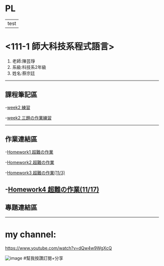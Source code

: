 # PL



<table>
    <tr>
        <td>test</td>
    </tr>
</table>

# <111-1 師大科技系程式語言> <red>

<ol>
<li>老師:陳芸琤</li>
<li>系級:科技系2年級</li>
<li>姓名:蔡宗廷</li>
</ol>
    
---------------------------- 

## 課程筆記區
-[week2 練習](https://github.com/tsaitzungting/PL/blob/main/week2%20%E7%B7%B4%E7%BF%92.ipynb)
    
-[week2 三題の作業練習](https://github.com/tsaitzungting/PL/blob/main/week2/week2%E7%B7%B4%E7%BF%92.ipynb)
    
---------------------------- 
## 作業連結區
    
-[Homework1 超難の作業](https://github.com/tsaitzungting/PL/blob/main/week3/week3-%E4%BD%9C%E6%A5%AD.ipynb)
    
-[Homework2 超難の作業](https://github.com/tsaitzungting/PL/blob/main/HW2/HW23.ipynb)

-[Homework3 超難の作業(11/3)](http://localhost:8888/notebooks/Desktop/111-1%20%E7%A8%8B%E5%BC%8F%E8%AA%9E%E8%A8%80/PL/HW4/%E4%BD%9C%E6%A5%AD4.ipynb)

-[Homework4 超難の作業(11/17)](https://medium.com/@41071124h/%E5%BE%9E%E5%8F%B0%E5%8C%97%E5%B8%82%E9%95%B7%E8%BE%AF%E8%AB%96%E6%9C%83%E4%BE%86%E7%9C%8B%E6%B0%91%E7%9C%BE%E9%97%9C%E5%BF%83%E7%9A%84%E5%B8%82%E6%94%BF%E8%AD%B0%E9%A1%8C%E8%88%87%E7%B6%B2%E8%B7%AF%E9%A2%A8%E5%90%91-f48a9e1e0abf)
----------------------------
## 專題連結區

----------------------------
# my channel:
https://www.youtube.com/watch?v=dQw4w9WgXcQ

![image](https://user-images.githubusercontent.com/113079457/194197920-e7c6d5b7-16d7-4c08-9e63-8f84bba5c6db.png)
#幫我按讚訂閱+分享
